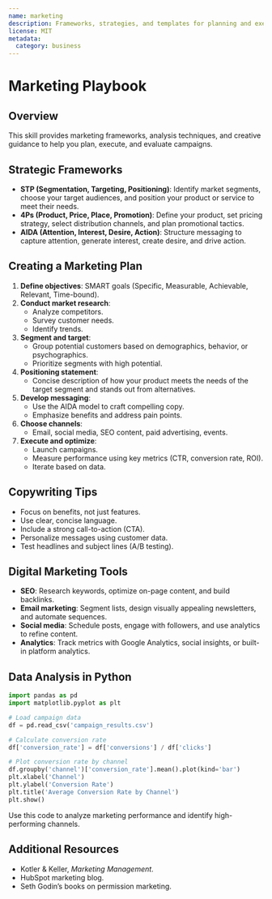 ```yaml
---
name: marketing
description: Frameworks, strategies, and templates for planning and executing marketing campaigns. Use this skill for market research, crafting messages, segmentation, and analyzing results.
license: MIT
metadata:
  category: business
---
```

# Marketing Playbook

## Overview

This skill provides marketing frameworks, analysis techniques, and creative guidance to help you plan, execute, and evaluate campaigns.

## Strategic Frameworks

- **STP (Segmentation, Targeting, Positioning)**: Identify market segments, choose your target audiences, and position your product or service to meet their needs.
- **4Ps (Product, Price, Place, Promotion)**: Define your product, set pricing strategy, select distribution channels, and plan promotional tactics.
- **AIDA (Attention, Interest, Desire, Action)**: Structure messaging to capture attention, generate interest, create desire, and drive action.

## Creating a Marketing Plan

1. **Define objectives**: SMART goals (Specific, Measurable, Achievable, Relevant, Time-bound).
2. **Conduct market research**:
   - Analyze competitors.
   - Survey customer needs.
   - Identify trends.
3. **Segment and target**:
   - Group potential customers based on demographics, behavior, or psychographics.
   - Prioritize segments with high potential.
4. **Positioning statement**:
   - Concise description of how your product meets the needs of the target segment and stands out from alternatives.
5. **Develop messaging**:
   - Use the AIDA model to craft compelling copy.
   - Emphasize benefits and address pain points.
6. **Choose channels**:
   - Email, social media, SEO content, paid advertising, events.
7. **Execute and optimize**:
   - Launch campaigns.
   - Measure performance using key metrics (CTR, conversion rate, ROI).
   - Iterate based on data.

## Copywriting Tips

- Focus on benefits, not just features.
- Use clear, concise language.
- Include a strong call-to-action (CTA).
- Personalize messages using customer data.
- Test headlines and subject lines (A/B testing).

## Digital Marketing Tools

- **SEO**: Research keywords, optimize on-page content, and build backlinks.
- **Email marketing**: Segment lists, design visually appealing newsletters, and automate sequences.
- **Social media**: Schedule posts, engage with followers, and use analytics to refine content.
- **Analytics**: Track metrics with Google Analytics, social insights, or built-in platform analytics.

## Data Analysis in Python

```python
import pandas as pd
import matplotlib.pyplot as plt

# Load campaign data
df = pd.read_csv('campaign_results.csv')

# Calculate conversion rate
df['conversion_rate'] = df['conversions'] / df['clicks']

# Plot conversion rate by channel
df.groupby('channel')['conversion_rate'].mean().plot(kind='bar')
plt.xlabel('Channel')
plt.ylabel('Conversion Rate')
plt.title('Average Conversion Rate by Channel')
plt.show()
```

Use this code to analyze marketing performance and identify high-performing channels.

## Additional Resources

- Kotler & Keller, *Marketing Management*.
- HubSpot marketing blog.
- Seth Godin’s books on permission marketing.
